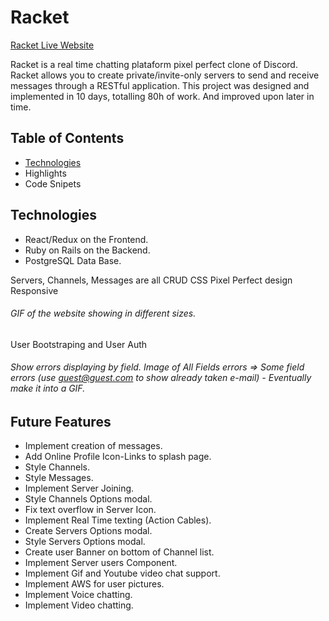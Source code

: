 # Racket

[Racket Live Website](https://racket-discord.herokuapp.com/)

Racket is a real time chatting plataform pixel perfect clone of Discord. Racket allows you to create private/invite-only servers to send and receive messages through a RESTful application.
This project was designed and implemented in 10 days, totalling 80h of work. And improved upon later in time.

## Table of Contents
* [Technologies](#technologies)
* Highlights
* Code Snipets


## Technologies
  * React/Redux on the Frontend.
  * Ruby on Rails on the Backend.
  * PostgreSQL Data Base.
  
Servers, Channels, Messages are all CRUD
CSS Pixel Perfect design
Responsive
  ###### GIF of the website showing in different sizes.
User Bootstraping and User Auth
  ###### Show errors displaying by field. Image of All Fields errors => Some field errors (use guest@guest.com to show already taken e-mail) - Eventually make it into a GIF.


## Future Features
  * Implement creation of messages.
  * Add Online Profile Icon-Links to splash page.
  * Style Channels.
  * Style Messages.
  * Implement Server Joining.
  * Style Channels Options modal.
  * Fix text overflow in Server Icon.
  * Implement Real Time texting (Action Cables).
  * Create Servers Options modal.
  * Style Servers Options modal.
  * Create user Banner on bottom of Channel list.
  * Implement Server users Component.
  * Implement Gif and Youtube video chat support.
  * Implement AWS for user pictures.
  * Implement Voice chatting.
  * Implement Video chatting.
